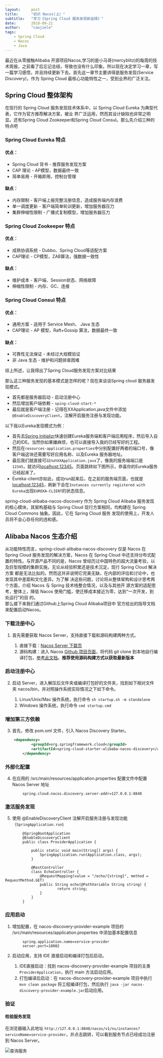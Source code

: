 ```yaml
---
layout:     post
title:      "初识 Nacos(上）"
subtitle:   "学习《Spring Cloud 服务发现新选择》"
date:       2018-09-21
author:     "caojiele"
tags:
    - Spring Cloud
    - Nacos
    - Java
---
```


最近在从零接触Alibaba 开源项目Nacos,学习的是小马哥(mercyblitz)的每周的技术周报，之前看了后忘记总结，导致也没有什么印象。所以现在决定学习一章，写一篇学习感悟，并且持续更新下去。首先这一章节主要讲得是服务发现(Service Discovery)，作为 Spring Cloud 最核心功能特性之一，受到业界的广泛关注。
[]()
## Spring Cloud 整体架构
[]()
在现行的 Spring Cloud 服务发现技术体系中，以 Spring Cloud Eureka 为典型代表，它作为官方推荐解决方案，被业 界广泛运用，然而其设计缺陷也非常之明显。还有Spring Cloud Zookeeper和Spring Cloud Consul。那么先介绍三种的特点吧

### Spring Cloud Eureka 特点
#### 优点：
* Spring Cloud 背书 - 推荐服务发现方案
* CAP 理论 - AP模型，数据最终一致
* 简单易用 - 开箱即用，控制台管理

#### 缺点：
* 内存限制 - 客户端上报完整注册信息，造成服务端内存浪费
* 单一调度更新 - 客户端简单轮训更新，增加服务器压力
* 集群伸缩性限制 - 广播式复制模型，增加服务器压力

### Spring Cloud Zookeeper 特点
#### 优点：
* 成熟协调系统 - Dubbo、Spring Cloud等适配方案
* CAP理论 - CP模型，ZAB算法，强数据一致性

#### 缺点：
* 维护成本 - 客户端、Session状态、网络故障
* 伸缩性限制 - 内存、GC、连接

### Spring Cloud Consul 特点
#### 优点：
* 通用方案 - 适用于 Service Mesh、 Java 生态
* CAP理论 - AP 模型，Raft+Gossip 算法，数据最终一致

#### 缺点：
* 可靠性无法保证 - 未经过大规模验证
* 非 Java 生态 - 维护和问题排查困难

综上所述，让我得出了Spring Cloud服务发现方案对比结果
[]()

那么这三种服务发现的基本模式是怎样的呢？现在来谈谈Spring cloud 服务器发现模式。
* 首先都是服务器启动 - 启动注册中心
* 然后增加客户端依赖 - `sping-cloud-start-*`
* 最后就是客户端注册 - 记得在XXApplication.java文件中添加`@EnableDiscoveryClient`，注解开启服务注册与发现功能。

以下我以Eureka发现模式为例：</br>
* 首先去[Spring Initializr](https://start.spring.io)快速创建Eureka服务端和客户端应用程序，然后导入自己的IDE。当然你如果嫌麻烦，也可以直接导入我的已经写好的工程[]()。
* 然后在`resources-application.properties`中分别配置好两者的端口号，像客户端这块还需要写好应用名称、以及Eureka 服务器地址。
* 最后我们就直接可以run`XXApplication.java`了，像我的服务端端口是`12345`，就访问[localhost:12345](localhost:12345)。页面跳转如下图所示，恭喜你的Eureka服务已经起来了。
* Eureka-client亦如此，成功run起来后，在之前的服务端页面，也就是[localhost:12345](localhost:12345)，刷新下会在`Instances currently registered with Eureka`出现`EUREKA-CLIENT`的状态信息。

spring-cloud-alibaba-nacos-discovery 作为 Spring Cloud Alibaba 服务发现的核心模块，其架构基础与 Spring Cloud 现行方案相同，均构建在 Spring Cloud Commons 抽象。因此，它在 Spring Cloud 服务 发现的使用上，开发人员将不会心存任何的违和感。

## Alibaba Nacos 生态介绍
从功能特性而言，spring-cloud-alibaba-nacos-discovery 仅是 Nacos 在 Spring Cloud 服务发现的解决方案，Nacos 在 Spring Cloud 中还支持分布式配置的特性。与开源产品不同的是，Nacos 曾经历过中国特色的超大流量考验，以及巨型规模的集群实施，无论从经验积累还是技术沉淀，现行 Spring Cloud 解决方案 都是无法比拟的。然而这并非说明它完美无缺，在内部的评估和讨论中，也发现其中差距和文化差异。为了解 决这些问题，讨论将从整体架构和设计思考两个方面，介绍 Nacos 与 Spring 技术栈整合情况，以及与其他开 源方案的适配思考，整体上，降低 Nacos 使用门槛，使迁移成本接近为零，达到“一次开发，到处运行”的目 的。</br>
那么接下来我们通过Github上Spring Cloud Alibaba项目中 官方给出的指导文档来配置启动Nacos。</br>

### 下载注册中心

1. 首先需要获取 Nacos Server，支持直接下载和源码构建两种方式。

	1. 直接下载：[Nacos Server 下载页](https://github.com/alibaba/nacos/releases) 
	2. 源码构建：进入 Nacos [Github 项目页面](https://github.com/alibaba/nacos)，将代码 git clone 到本地自行编译打包，[参考此文档](https://nacos.io/zh-cn/docs/quick-start.html)。**推荐使用源码构建方式以获取最新版本**

### 启动注册中心

2. 启动 Server，进入解压后文件夹或编译打包好的文件夹，找到如下相对文件夹 nacos/bin，并对照操作系统实际情况之下如下命令。
	
	1. Linux/Unix/Mac 操作系统，执行命令 `sh startup.sh -m standalone`
	1. Windows 操作系统，执行命令 `cmd startup.cmd`

### 增加第三方依赖

3. 首先，修改 pom.xml 文件，引入 Nacos Discovery Starter。
```xml
	<dependency>
            <groupId>org.springframework.cloud</groupId>
            <artifactId>spring-cloud-starter-alibaba-nacos-discovery</artifactId>
        </dependency>
```
### 外部化配置	

4. 在应用的 /src/main/resources/application.properties 配置文件中配置 Nacos Server 地址
```mongoDB	
		spring.cloud.nacos.discovery.server-addr=127.0.0.1:8848
```
### 激活服务发现	

5. 使用 @EnableDiscoveryClient 注解开启服务注册与发现功能（`SpringApplication.run`)
```mongoDB		
		@SpringBootApplication
		@EnableDiscoveryClient
		public class ProviderApplication {

			public static void main(String[] args) {
				SpringApplication.run(Application.class, args);
			}

			@RestController
			class EchoController {
				@RequestMapping(value = "/echo/{string}", method = RequestMethod.GET)
				public String echo(@PathVariable String string) {
						return string;
				}
			}
		}
```		
### 应用启动

1. 增加配置，在 nacos-discovery-provider-example 项目的 /src/main/resources/application.properties 中添加基本配置信息
```mongoDB	
		spring.application.name=service-provider
		server.port=18082
```
		
2. 启动应用，支持 IDE 直接启动和编译打包后启动。

	1. IDE直接启动：找到 nacos-discovery-provider-example 项目的主类 `ProviderApplication`，执行 main 方法启动应用。
	2. 打包编译后启动：在 nacos-discovery-provider-example 项目中执行 `mvn clean package` 将工程编译打包，然后执行 `java -jar nacos-discovery-provider-example.jar`启动应用。

### 验证

#### 检验服务发现
在浏览器输入此地址 `http://127.0.0.1:8848/nacos/v1/ns/instances?serviceName=service-provider`，并点击跳转，可以看到服务节点已经成功注册到 Nacos Server。

![查询服务](https://cdn.nlark.com/lark/0/2018/png/54319/1536986288092-5cf96af9-9a26-466b-85f6-39ad1d92dfdc.png)
